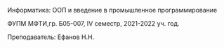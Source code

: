 Информатика: ООП и введение в промышленное программирование

ФУПМ МФТИ,гр. Б05-007, IV семестр, 2021-2022 уч. год.

Преподаватель: Ефанов Н.Н.
